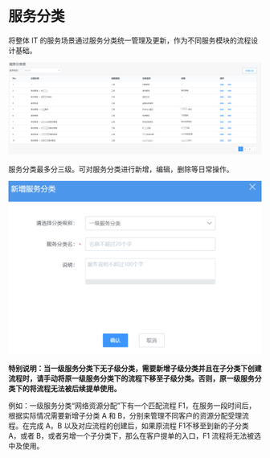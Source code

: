 # 服务分类

将整体 IT 的服务场景通过服务分类统一管理及更新，作为不同服务模块的流程设计基础。

![-w2020](../assets/19.gif)

服务分类最多分三级。可对服务分类进行新增，编辑，删除等日常操作。

![-w2020](../assets/20.gif)

**特别说明：当一级服务分类下无子级分类，需要新增子级分类并且在子分类下创建流程时，请手动将原一级服务分类下的流程下移至子级分类。否则，原一级服务分类下的将流程无法被后续提单使用。**

例如：一级服务分类“网络资源分配”下有一个匹配流程 F1，在服务一段时间后，根据实际情况需要新增子分类 A 和 B，分别来管理不同客户的资源分配受理流程。在完成 A，B 以及对应流程的创建后，如果原流程 F1不移至到新的子分类 A，或者 B，或者另增一个子分类下，那么在客户提单的入口，F1 流程将无法被选中及使用。
